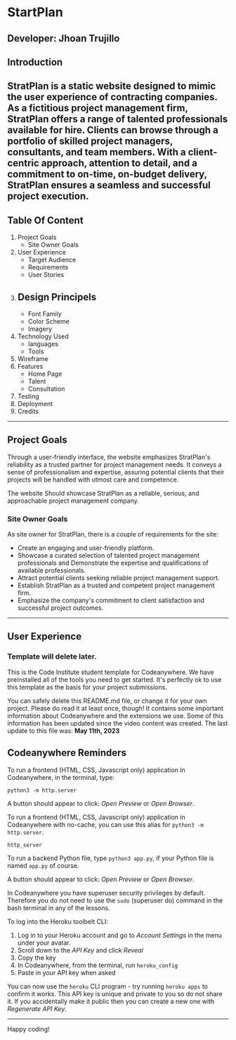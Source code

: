 # StartPlan

## **Developer: Jhoan Trujillo**

## Introduction

## StratPlan is a static website designed to mimic the user experience of contracting companies. As a fictitious project management firm, StratPlan offers a range of talented professionals available for hire. Clients can browse through a portfolio of skilled project managers, consultants, and team members. With a client-centric approach, attention to detail, and a commitment to on-time, on-budget delivery, StratPlan ensures a seamless and successful project execution.

## Table Of Content

1. Project Goals
   - Site Owner Goals
2. User Experience
   - Target Audience
   - Requirements
   - User Stories
3. Design Principels
   -
   - Font Family
   - Color Scheme
   - Imagery
4. Technology Used
   - languages
   - Tools
5. Wireframe
6. Features
   - Home Page
   - Talent
   - Consultation
7. Testing
8. Deployment
9. Credits

---

## Project Goals

Through a user-friendly interface, the website emphasizes StratPlan's reliability as a trusted partner for project management needs. It conveys a sense of professionalism and expertise, assuring potential clients that their projects will be handled with utmost care and competence.

The website Should showcase StratPlan as a reliable, serious, and approachable project management company.

### Site Owner Goals

As site owner for StratPlan, there is a couple of requirements for the site:

- Create an engaging and user-friendly platform.
- Showcase a curated selection of talented project management professionals and Demonstrate the expertise and qualifications of available professionals.
- Attract potential clients seeking reliable project management support.
- Establish StratPlan as a trusted and competent project management firm.
- Emphasize the company's commitment to client satisfaction and successful project outcomes.

---

## User Experience

### Template will delete later.

This is the Code Institute student template for Codeanywhere. We have preinstalled all of the tools you need to get started. It's perfectly ok to use this template as the basis for your project submissions.

You can safely delete this README.md file, or change it for your own project. Please do read it at least once, though! It contains some important information about Codeanywhere and the extensions we use. Some of this information has been updated since the video content was created. The last update to this file was: **May 11th, 2023**

## Codeanywhere Reminders

To run a frontend (HTML, CSS, Javascript only) application in Codeanywhere, in the terminal, type:

`python3 -m http.server`

A button should appear to click: _Open Preview_ or _Open Browser_.

To run a frontend (HTML, CSS, Javascript only) application in Codeanywhere with no-cache, you can use this alias for `python3 -m http.server`.

`http_server`

To run a backend Python file, type `python3 app.py`, if your Python file is named `app.py` of course.

A button should appear to click: _Open Preview_ or _Open Browser_.

In Codeanywhere you have superuser security privileges by default. Therefore you do not need to use the `sudo` (superuser do) command in the bash terminal in any of the lessons.

To log into the Heroku toolbelt CLI:

1. Log in to your Heroku account and go to _Account Settings_ in the menu under your avatar.
2. Scroll down to the _API Key_ and click _Reveal_
3. Copy the key
4. In Codeanywhere, from the terminal, run `heroku_config`
5. Paste in your API key when asked

You can now use the `heroku` CLI program - try running `heroku apps` to confirm it works. This API key is unique and private to you so do not share it. If you accidentally make it public then you can create a new one with _Regenerate API Key_.

---

Happy coding!
